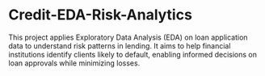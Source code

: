 # Credit-EDA-Risk-Analytics
This project applies Exploratory Data Analysis (EDA) on loan application data to understand risk patterns in lending. It aims to help financial institutions identify clients likely to default, enabling informed decisions on loan approvals while minimizing losses.
